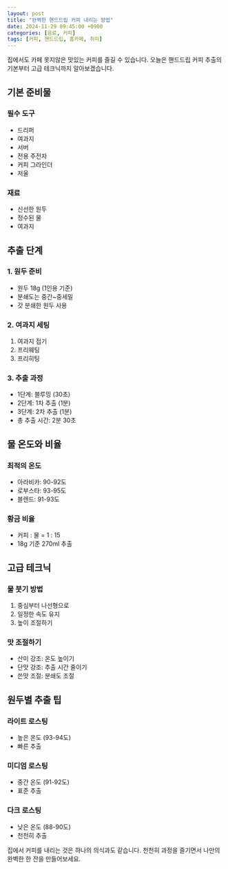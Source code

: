 ```yaml
---
layout: post
title: "완벽한 핸드드립 커피 내리는 방법"
date: 2024-11-29 09:45:00 +0900
categories: [음료, 커피]
tags: [커피, 핸드드립, 홈카페, 취미]
---
```


집에서도 카페 못지않은 맛있는 커피를 즐길 수 있습니다. 오늘은 핸드드립 커피 추출의 기본부터 고급 테크닉까지 알아보겠습니다.

## 기본 준비물

### 필수 도구
- 드리퍼
- 여과지
- 서버
- 전용 주전자
- 커피 그라인더
- 저울

### 재료
- 신선한 원두
- 정수된 물
- 여과지

## 추출 단계

### 1. 원두 준비
- 원두 18g (1인용 기준)
- 분쇄도는 중간~중세밀
- 갓 분쇄한 원두 사용

### 2. 여과지 세팅
1. 여과지 접기
2. 프리웨팅
3. 프리히팅

### 3. 추출 과정
- 1단계: 블루밍 (30초)
- 2단계: 1차 추출 (1분)
- 3단계: 2차 추출 (1분)
- 총 추출 시간: 2분 30초

## 물 온도와 비율

### 최적의 온도
- 아라비카: 90-92도
- 로부스타: 93-95도
- 블렌드: 91-93도

### 황금 비율
- 커피 : 물 = 1 : 15
- 18g 기준 270ml 추출

## 고급 테크닉

### 물 붓기 방법
1. 중심부터 나선형으로
2. 일정한 속도 유지
3. 높이 조절하기

### 맛 조절하기
- 산미 강조: 온도 높이기
- 단맛 강조: 추출 시간 줄이기
- 쓴맛 조절: 분쇄도 조절

## 원두별 추출 팁

### 라이트 로스팅
- 높은 온도 (93-94도)
- 빠른 추출

### 미디엄 로스팅
- 중간 온도 (91-92도)
- 표준 추출

### 다크 로스팅
- 낮은 온도 (88-90도)
- 천천히 추출

집에서 커피를 내리는 것은 하나의 의식과도 같습니다. 천천히 과정을 즐기면서 나만의 완벽한 한 잔을 만들어보세요.
